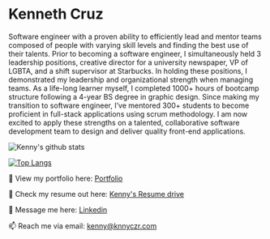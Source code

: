 # Kenneth Cruz

Software engineer with a proven ability to efficiently lead and mentor teams composed of people with varying skill levels and finding the best use of their talents. Prior to becoming a software engineer, I simultaneously held 3 leadership positions, creative director for a university newspaper, VP of LGBTA, and a shift supervisor at Starbucks. In holding these positions, I demonstrated my leadership and organizational strength when managing teams. As a life-long learner myself, I completed 1000+ hours of bootcamp structure following a 4-year BS degree in graphic design. Since making my transition to software engineer, I’ve mentored 300+ students to become proficient in full-stack applications using scrum methodology. I am now excited to apply these strengths on a talented, collaborative software development team to design and deliver quality front-end applications.

![Kenny's github stats](https://github-readme-stats.vercel.app/api?username=knnyczr&show_icons=true&theme=dark)

[![Top Langs](https://github-readme-stats.vercel.app/api/top-langs/?username=knnyczr&layout=compact)](https://github.com/knnyczr/github-readme-stats)

👀 View my portfolio here: [Portfolio](www.knnyczr.com)

📝 Check my resume out here: [Kenny's Resume drive](https://docs.google.com/document/d/1v7g-8Z0HOgB0p8-OCIWgzKOsUzS4rxEX_C0sOYBZR_s/edit)

💬 Message me here: [Linkedin](https://www.linkedin.com/in/knnyczr/)

📫 Reach me via email: [kenny@knnyczr.com](mailto:kenny@knnyczr.com)
